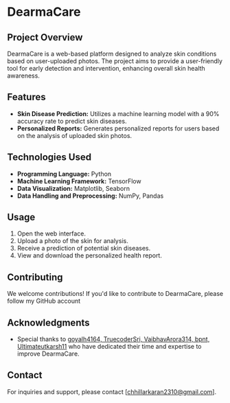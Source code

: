 # DearmaCare

## Project Overview
DearmaCare is a web-based platform designed to analyze skin conditions based on user-uploaded photos. The project aims to provide a user-friendly tool for early detection and intervention, enhancing overall skin health awareness.

## Features
- **Skin Disease Prediction:** Utilizes a machine learning model with a 90% accuracy rate to predict skin diseases.
- **Personalized Reports:** Generates personalized reports for users based on the analysis of uploaded skin photos.

## Technologies Used
- **Programming Language:** Python
- **Machine Learning Framework:** TensorFlow
- **Data Visualization:** Matplotlib, Seaborn
- **Data Handling and Preprocessing:** NumPy, Pandas

## Usage
1. Open the web interface.
2. Upload a photo of the skin for analysis.
3. Receive a prediction of potential skin diseases.
4. View and download the personalized health report.

## Contributing
We welcome contributions! If you'd like to contribute to DearmaCare, please follow my GitHub account

## Acknowledgments
- Special thanks to [goyalh4164, TruecoderSri, VaibhavArora314, bpnt, Ultimateutkarsh11](CONTRIBUTORS.md) who have dedicated their time and expertise to improve DearmaCare.

## Contact
For inquiries and support, please contact [chhillarkaran2310@gmail.com].

